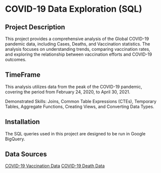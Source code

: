 # COVID-19 Data Exploration (SQL)

## Project Description
This project provides a comprehensive analysis of the Global COVID-19 pandemic data, including Cases, Deaths, and Vaccination statistics.
The analysis focuses on understanding trends, comparing vaccination rates, and exploring the relationship between vaccination efforts and COVID-19 outcomes.

## TimeFrame
This analysis utilizes data from the peak of the COVID-19 pandemic, covering the period from February 24, 2020, to April 30, 2021.

Demonstrated Skills: 
Joins, Common Table Expressions (CTEs), Temporary Tables, Aggregate Functions, Creating Views, and Converting Data Types. 

## Installation
The SQL queries used in this project are designed to be run in Google BigQuery.

## Data Sources
[COVID-19 Vaccination Data](https://github.com/owid/covid-19-data/tree/master/public/data/vaccinations)
[COVID-19 Death Data](https://github.com/owid/covid-19-data/tree/master/public/data/cases_deaths) 
